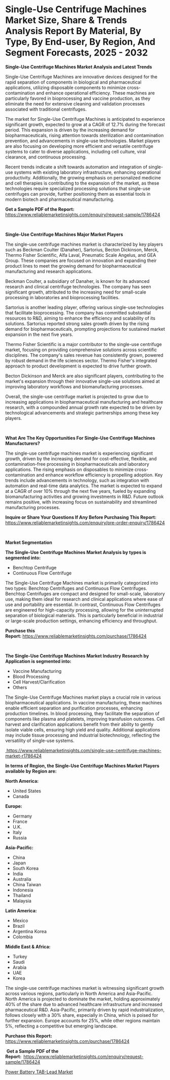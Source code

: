 <p><h1>Single-Use Centrifuge Machines Market Size, Share & Trends Analysis Report By Material, By Type, By End-user, By Region, And Segment Forecasts, 2025 - 2032</h1></p><p><strong>Single-Use Centrifuge Machines Market Analysis and Latest Trends</strong></p>
<p><p>Single-Use Centrifuge Machines are innovative devices designed for the rapid separation of components in biological and pharmaceutical applications, utilizing disposable components to minimize cross-contamination and enhance operational efficiency. These machines are particularly favored in bioprocessing and vaccine production, as they eliminate the need for extensive cleaning and validation processes associated with traditional centrifuges.</p><p>The market for Single-Use Centrifuge Machines is anticipated to experience significant growth, expected to grow at a CAGR of 12.7% during the forecast period. This expansion is driven by the increasing demand for biopharmaceuticals, rising attention towards sterilization and contamination prevention, and advancements in single-use technologies. Market players are also focusing on developing more efficient and versatile centrifuge systems to cater to diverse applications, including cell culture, viral clearance, and continuous processing.</p><p>Recent trends indicate a shift towards automation and integration of single-use systems with existing laboratory infrastructure, enhancing operational productivity. Additionally, the growing emphasis on personalized medicine and cell therapies is contributing to the expansion of the market, as these technologies require specialized processing solutions that single-use centrifuges can provide, further positioning them as essential tools in modern biotech and pharmaceutical manufacturing.</p></p>
<p><strong>Get a Sample PDF of the Report:&nbsp;</strong> <a href="https://www.reliablemarketinsights.com/enquiry/request-sample/1786424?utm_campaign=3442&utm_medium=2&utm_source=Github&utm_content=ia&utm_term=25032025&utm_id=single-use-centrifuge-machines">https://www.reliablemarketinsights.com/enquiry/request-sample/1786424</a></p>
<p>&nbsp;</p>
<p><strong>Single-Use Centrifuge Machines Major Market Players</strong></p>
<p><p>The single-use centrifuge machines market is characterized by key players such as Beckman Coulter (Danaher), Sartorius, Becton Dickinson, Merck, Thermo Fisher Scientific, Alfa Laval, Pneumatic Scale Angelus, and GEA Group. These companies are focused on innovation and expanding their product lines to meet the growing demand for biopharmaceutical manufacturing and research applications.</p><p>Beckman Coulter, a subsidiary of Danaher, is known for its advanced research and clinical centrifuge technologies. The company has seen significant growth, attributed to the increasing need for small-scale processing in laboratories and bioprocessing facilities. </p><p>Sartorius is another leading player, offering various single-use technologies that facilitate bioprocessing. The company has committed substantial resources to R&D, aiming to enhance the efficiency and scalability of its solutions. Sartorius reported strong sales growth driven by the rising demand for biopharmaceuticals, prompting projections for sustained market expansion in the next five years.</p><p>Thermo Fisher Scientific is a major contributor to the single-use centrifuge market, focusing on providing comprehensive solutions across scientific disciplines. The company's sales revenue has consistently grown, powered by robust demand in the life sciences sector. Thermo Fisher's integrated approach to product development is expected to drive further growth.</p><p>Becton Dickinson and Merck are also significant players, contributing to the market's expansion through their innovative single-use solutions aimed at improving laboratory workflows and biomanufacturing processes.</p><p>Overall, the single-use centrifuge market is projected to grow due to increasing applications in biopharmaceutical manufacturing and healthcare research, with a compounded annual growth rate expected to be driven by technological advancements and strategic partnerships among these key players.</p></p>
<p>&nbsp;</p>
<p><strong>What Are The Key Opportunities For Single-Use Centrifuge Machines Manufacturers?</strong></p>
<p><p>The single-use centrifuge machines market is experiencing significant growth, driven by the increasing demand for cost-effective, flexible, and contamination-free processing in biopharmaceuticals and laboratory applications. The rising emphasis on disposables to minimize cross-contamination and enhance workflow efficiency is propelling adoption. Key trends include advancements in technology, such as integration with automation and real-time data analytics. The market is expected to expand at a CAGR of over 10% through the next five years, fueled by expanding biomanufacturing activities and growing investments in R&D. Future outlook remains positive, with increasing focus on sustainability and streamlined manufacturing processes.</p></p>
<p><strong>Inquire or Share Your Questions If Any Before Purchasing This Report:</strong> <a href="https://www.reliablemarketinsights.com/enquiry/pre-order-enquiry/1786424?utm_campaign=3442&utm_medium=2&utm_source=Github&utm_content=ia&utm_term=25032025&utm_id=single-use-centrifuge-machines">https://www.reliablemarketinsights.com/enquiry/pre-order-enquiry/1786424</a></p>
<p>&nbsp;</p>
<p><strong>Market Segmentation</strong></p>
<p><strong>The Single-Use Centrifuge Machines Market Analysis by types is segmented into:</strong></p>
<p><ul><li>Benchtop Centrifuge</li><li>Continuous Flow Centrifuge</li></ul></p>
<p><p>The Single-Use Centrifuge Machines market is primarily categorized into two types: Benchtop Centrifuges and Continuous Flow Centrifuges. Benchtop Centrifuges are compact and designed for small-scale, laboratory use, making them ideal for research and clinical applications where ease of use and portability are essential. In contrast, Continuous Flow Centrifuges are engineered for high-capacity processing, allowing for the uninterrupted separation of biological materials. This is particularly beneficial in industrial or large-scale production settings, enhancing efficiency and throughput.</p></p>
<p><strong>Purchase this Report:&nbsp;</strong><a href="https://www.reliablemarketinsights.com/purchase/1786424?utm_campaign=3442&utm_medium=2&utm_source=Github&utm_content=ia&utm_term=25032025&utm_id=single-use-centrifuge-machines">https://www.reliablemarketinsights.com/purchase/1786424</a></p>
<p>&nbsp;</p>
<p><strong>The Single-Use Centrifuge Machines Market Industry Research by Application is segmented into:</strong></p>
<p><ul><li>Vaccine Manufacturing</li><li>Blood Processing</li><li>Cell Harvest/Clarification</li><li>Others</li></ul></p>
<p><p>The Single-Use Centrifuge Machines market plays a crucial role in various biopharmaceutical applications. In vaccine manufacturing, these machines enable efficient separation and purification processes, enhancing production timelines. In blood processing, they facilitate the separation of components like plasma and platelets, improving transfusion outcomes. Cell harvest and clarification applications benefit from their ability to gently isolate viable cells, ensuring high yield and quality. Additional applications may include tissue processing and industrial biotechnology, reflecting the versatility of single-use systems.</p></p>
<p><a href="https://www.reliablemarketinsights.com/single-use-centrifuge-machines-market-r1786424?utm_campaign=3442&utm_medium=2&utm_source=Github&utm_content=ia&utm_term=25032025&utm_id=single-use-centrifuge-machines">&nbsp;https://www.reliablemarketinsights.com/single-use-centrifuge-machines-market-r1786424</a></p>
<p><strong>In terms of Region, the Single-Use Centrifuge Machines Market Players available by Region are:</strong></p>
<p>
    <p> <strong> North America: </strong>
        <ul>
            <li>United States</li>
            <li>Canada</li>
        </ul>
        </p> 
    <p> <strong> Europe: </strong>
        <ul>
            <li>Germany</li>
            <li>France</li>
            <li>U.K.</li>
            <li>Italy</li>
            <li>Russia</li>
        </ul>
        </p> 
    <p> <strong> Asia-Pacific: </strong>
        <ul>
            <li>China</li>
            <li>Japan</li>
            <li>South Korea</li>
            <li>India</li>
            <li>Australia</li>
            <li>China Taiwan</li>
            <li>Indonesia</li>
            <li>Thailand</li>
            <li>Malaysia</li>
        </ul>
        </p> 
    <p> <strong> Latin America: </strong>
        <ul>
            <li>Mexico</li>
            <li>Brazil</li>
            <li>Argentina Korea</li>
            <li>Colombia</li>
        </ul>
        </p> 
    <p> <strong> Middle East & Africa: </strong>
        <ul>
            <li>Turkey</li>
            <li>Saudi</li>
            <li>Arabia</li>
            <li>UAE</li>
            <li>Korea</li>
        </ul>
    </p>
    </p>
<p><p>The single-use centrifuge machines market is witnessing significant growth across various regions, particularly in North America and Asia-Pacific. North America is projected to dominate the market, holding approximately 40% of the share due to advanced healthcare infrastructure and increased pharmaceutical R&D. Asia-Pacific, primarily driven by rapid industrialization, follows closely with a 30% share, especially in China, which is poised for further expansion. Europe accounts for 25%, while other regions maintain 5%, reflecting a competitive but emerging landscape.</p></p>
<p><strong>Purchase this Report: </strong><a href="https://www.reliablemarketinsights.com/purchase/1786424?utm_campaign=3442&utm_medium=2&utm_source=Github&utm_content=ia&utm_term=25032025&utm_id=single-use-centrifuge-machines">https://www.reliablemarketinsights.com/purchase/1786424</a></p>
<p>&nbsp;<strong>Get a Sample PDF of the Report:&nbsp;&nbsp;</strong><a href="https://www.reliablemarketinsights.com/enquiry/request-sample/1786424?utm_campaign=3442&utm_medium=2&utm_source=Github&utm_content=ia&utm_term=25032025&utm_id=single-use-centrifuge-machines">https://www.reliablemarketinsights.com/enquiry/request-sample/1786424</a></p>
<p><strong></strong></p>
<p><p><a href="https://github.com/forgazerbyjt/Market-Research-Report-List-1/blob/main/power-battery-tab-lead-market.md?utm_campaign=3442&utm_medium=2&utm_source=Github&utm_content=ia&utm_term=25032025&utm_id=single-use-centrifuge-machines">Power Battery TAB-Lead Market</a></p></p>